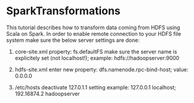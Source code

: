 # SparkTransformations
This tutorial describes how to transform data coming from HDFS using Scala on Spark.
In order to enable remote connection to your HDFS file system make sure the below server settings are done:

1. core-site.xml
property: fs.defaultFS
make sure the server name is explicitely set (not localhost!); example: hdfs://hadoopserver:9000

2. hdfs-site.xml
enter new property: dfs.namenode.rpc-bind-host;
value: 0.0.0.0

3. /etc/hosts
deactivate 127.0.1.1 setting
example:
127.0.0.1 localhost;
192.16874.2 hadoopserver


